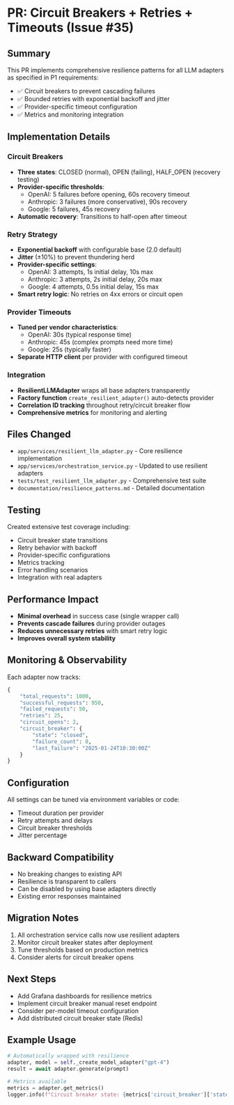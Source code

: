 # PR: Circuit Breakers + Retries + Timeouts (Issue #35)

## Summary
This PR implements comprehensive resilience patterns for all LLM adapters as specified in P1 requirements:
- ✅ Circuit breakers to prevent cascading failures
- ✅ Bounded retries with exponential backoff and jitter
- ✅ Provider-specific timeout configuration
- ✅ Metrics and monitoring integration

## Implementation Details

### Circuit Breakers
- **Three states**: CLOSED (normal), OPEN (failing), HALF_OPEN (recovery testing)
- **Provider-specific thresholds**:
  - OpenAI: 5 failures before opening, 60s recovery timeout
  - Anthropic: 3 failures (more conservative), 90s recovery
  - Google: 5 failures, 45s recovery
- **Automatic recovery**: Transitions to half-open after timeout

### Retry Strategy
- **Exponential backoff** with configurable base (2.0 default)
- **Jitter** (±10%) to prevent thundering herd
- **Provider-specific settings**:
  - OpenAI: 3 attempts, 1s initial delay, 10s max
  - Anthropic: 3 attempts, 2s initial delay, 20s max  
  - Google: 4 attempts, 0.5s initial delay, 15s max
- **Smart retry logic**: No retries on 4xx errors or circuit open

### Provider Timeouts
- **Tuned per vendor characteristics**:
  - OpenAI: 30s (typical response time)
  - Anthropic: 45s (complex prompts need more time)
  - Google: 25s (typically faster)
- **Separate HTTP client** per provider with configured timeout

### Integration
- **ResilientLLMAdapter** wraps all base adapters transparently
- **Factory function** `create_resilient_adapter()` auto-detects provider
- **Correlation ID tracking** throughout retry/circuit breaker flow
- **Comprehensive metrics** for monitoring and alerting

## Files Changed
- `app/services/resilient_llm_adapter.py` - Core resilience implementation
- `app/services/orchestration_service.py` - Updated to use resilient adapters
- `tests/test_resilient_llm_adapter.py` - Comprehensive test suite
- `documentation/resilience_patterns.md` - Detailed documentation

## Testing
Created extensive test coverage including:
- Circuit breaker state transitions
- Retry behavior with backoff
- Provider-specific configurations
- Metrics tracking
- Error handling scenarios
- Integration with real adapters

## Performance Impact
- **Minimal overhead** in success case (single wrapper call)
- **Prevents cascade failures** during provider outages
- **Reduces unnecessary retries** with smart retry logic
- **Improves overall system stability**

## Monitoring & Observability
Each adapter now tracks:
```python
{
    "total_requests": 1000,
    "successful_requests": 950,
    "failed_requests": 50,
    "retries": 25,
    "circuit_opens": 2,
    "circuit_breaker": {
        "state": "closed",
        "failure_count": 0,
        "last_failure": "2025-01-24T10:30:00Z"
    }
}
```

## Configuration
All settings can be tuned via environment variables or code:
- Timeout duration per provider
- Retry attempts and delays
- Circuit breaker thresholds
- Jitter percentage

## Backward Compatibility
- No breaking changes to existing API
- Resilience is transparent to callers
- Can be disabled by using base adapters directly
- Existing error responses maintained

## Migration Notes
1. All orchestration service calls now use resilient adapters
2. Monitor circuit breaker states after deployment
3. Tune thresholds based on production metrics
4. Consider alerts for circuit breaker opens

## Next Steps
- Add Grafana dashboards for resilience metrics
- Implement circuit breaker manual reset endpoint
- Consider per-model timeout configuration
- Add distributed circuit breaker state (Redis)

## Example Usage
```python
# Automatically wrapped with resilience
adapter, model = self._create_model_adapter("gpt-4")
result = await adapter.generate(prompt)

# Metrics available
metrics = adapter.get_metrics()
logger.info(f"Circuit breaker state: {metrics['circuit_breaker']['state']}")
```